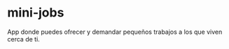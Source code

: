 mini-jobs
=========

App donde puedes ofrecer y demandar pequeños trabajos a los que viven cerca de ti.